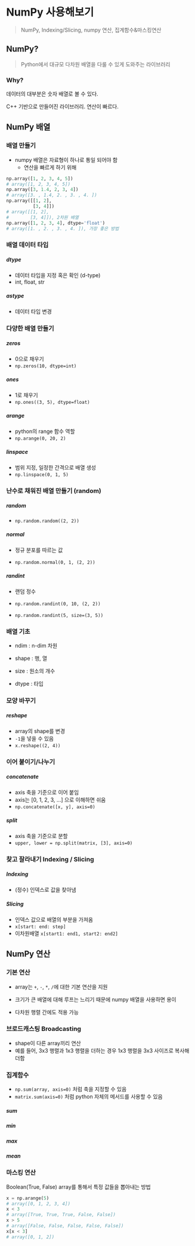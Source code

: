 # NumPy 사용해보기

> NumPy, Indexing/Slicing, numpy 연산, 집계함수&마스킹연산



## NumPy?

> Python에서 대규모 다차원 배열을 다룰 수 있게 도와주는 라이브러리

### Why? 

데이터의 대부분은 숫자 배열로 볼 수 있다.

C++ 기반으로 만들어진 라이브러리. 연산이 빠르다.



## NumPy 배열

### 배열 만들기

- numpy 배열은 자료형이 하나로 통일 되어야 함
  - 연산을 빠르게 하기 위해

```python
np.array([1, 2, 3, 4, 5])
# array([1, 2, 3, 4, 5])
np.array([3, 1.4, 2, 3, 4])
# array([3. , 1.4, 2. , 3. , 4. ])
np.array([[1, 2],
          [3, 4]])
# array([[1, 2],
#        [3, 4]]), 2차원 배열
np.array([1, 2, 3, 4], dtype='float')
# array([1. , 2. , 3. , 4. ]), 가장 좋은 방법
```



### 배열 데이터 타입

##### dtype

- 데이터 타입을 지정 혹은 확인 (d-type) 
- int, float, str

##### astype

- 데이터 타입 변경



### 다양한 배열 만들기

##### zeros

- 0으로 채우기
- `np.zeros(10, dtype=int)`

##### ones

- 1로 채우기
- `np.ones((3, 5), dtype=float)`

##### arange

- python의 range 함수 역할
- `np.arange(0, 20, 2)`

##### linspace

- 범위 지정, 일정한 간격으로 배열 생성
- `np.linspace(0, 1, 5)`



### 난수로 채워진 배열 만들기 (random)

##### random

- `np.random.random((2, 2))`

##### normal

- 정규 분포를 따르는 값

- `np.random.normal(0, 1, (2, 2))`

##### randint

- 랜덤 정수 

- `np.random.randint(0, 10, (2, 2))`

- `np.random.randint(5, size=(3, 5))`



### 배열 기초

- ndim : n-dim 차원

- shape : 행, 열

- size : 원소의 개수

- dtype : 타입



### 모양 바꾸기

##### reshape

- array의 shape를 변경
- `-1`을 넣을 수 있음
- `x.reshape((2, 4))`



### 이어 붙이기/나누기

##### concatenate

- axis 축을 기준으로 이어 붙임
- axis는 [0, 1, 2, 3, ...] 으로 이해하면 쉬움
- `np.concatenate([x, y], axis=0)`

##### split

- axis 축을 기준으로 분할
- `upper, lower = np.split(matrix, [3], axis=0)`



### 찾고 잘라내기 Indexing / Slicing

##### Indexing 

- (정수) 인덱스로 값을 찾아냄

##### Slicing

- 인덱스 값으로 배열의 부분을 가져옴
- `x[start: end: step]`
- 이차원배열 `x[start1: end1, start2: end2]`



## NumPy 연산

### 기본 연산

- array는 `+`, `-`, `*`, `/`에 대한 기본 연산을 지원

- 크기가 큰 배열에 대해 루프는 느리기 때문에 numpy 배열을 사용하면 용이

- 다차원 행렬 간에도 적용 가능



### 브로드캐스팅 Broadcasting

- shape이 다른 array끼리 연산
- 예를 들어, 3x3 행렬과 1x3 행렬을 더하는 경우 1x3 행렬을 3x3 사이즈로 복사해 더함



### 집계함수

- `np.sum(array, axis=0)` 처럼 축을 지정할 수 있음
- `matrix.sum(axis=0)` 처럼 python 자체의 메서드를 사용할 수 있음

##### sum

##### min

##### max

##### mean



### 마스킹 연산

Boolean(True, False) array를 통해서 특정 값들을 뽑아내는 방법

```python
x = np.arange(5) 
# array([0, 1, 2, 3, 4])
x < 3
# array([True, True, True, False, False])
x > 5
# array([False, False, False, False, False])
x[x < 3]
# array([0, 1, 2])
```

